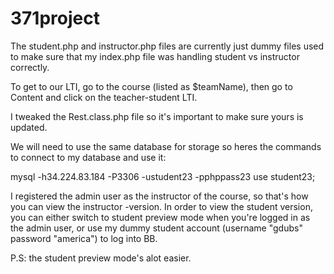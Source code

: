 # 371project

The student.php and instructor.php files are currently just dummy files used to make sure that my index.php file was handling student vs instructor correctly.

To get to our LTI, go to the course (listed as $teamName), then go to Content and click on the teacher-student LTI.

I tweaked the Rest.class.php file so it's important to make sure yours is updated. 

We will need to use the same database for storage so heres the commands to connect to my database and use it:

mysql -h34.224.83.184 -P3306 -ustudent23 -pphppass23
use student23;

I registered the admin user as the instructor of the course, so that's how you can view the instructor -version. In order to view the student version, you can either switch to student preview mode when you're logged in as the admin user, or use my dummy student account (username "gdubs" password "america") to log into BB. 

P.S: the student preview mode's alot easier. 

